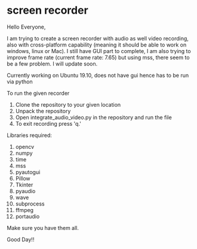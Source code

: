 # screen recorder

Hello Everyone, 

I am trying to create a screen recorder with audio as well video recording, also with cross-platform capability (meaning it should be able to work on windows, linux or Mac). I still have GUI part to complete, I am also trying to improve frame rate (current frame rate: 7.65) but using mss, there seem to be a few problem. I will update soon.

Currently working on Ubuntu 19.10, does not have gui hence has to be run via python

To run the given recorder
1. Clone the repository to your given location
2. Unpack the repository
3. Open integrate_audio_video.py in the repository and run the file
4. To exit recording press 'q.'

Libraries required:
1. opencv
2. numpy
3. time
4. mss
5. pyautogui
6. Pillow
7. Tkinter
8. pyaudio
9. wave
10. subprocess
11. ffmpeg
12. portaudio

Make sure you have them all.

Good Day!!
